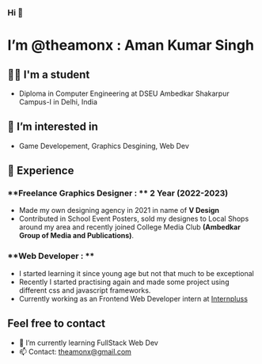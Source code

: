 ### Hi 👋
# I’m @theamonx :  Aman Kumar Singh
## 👨‍🎓 I'm a student
-  Diploma in Computer Engineering at DSEU Ambedkar Shakarpur Campus-I in Delhi, India
## 👀 I’m interested in
-  Game Developement, Graphics Desgining, Web Dev
## 🤵 Experience
### **Freelance Graphics Designer : ** 2 Year (2022-2023)
  - Made my own designing agency in 2021 in name of **V Design**
  - Contributed in School Event Posters, sold my designes to Local Shops around my area and recently joined College Media Club **(Ambedkar Group of Media and Publications)**.
### **Web Developer : ** 
- I started learning it since young age but not that much to be exceptional
- Recently I started practising again and made some project using different css and javascript frameworks.
-  Currently working as an Frontend Web Developer intern at [Internpluss](https://www.internpluss.com)

## Feel free to contact
- 🌱 I’m currently learning FullStack Web Dev
- 📫 Contact: theamonx@gmail.com
